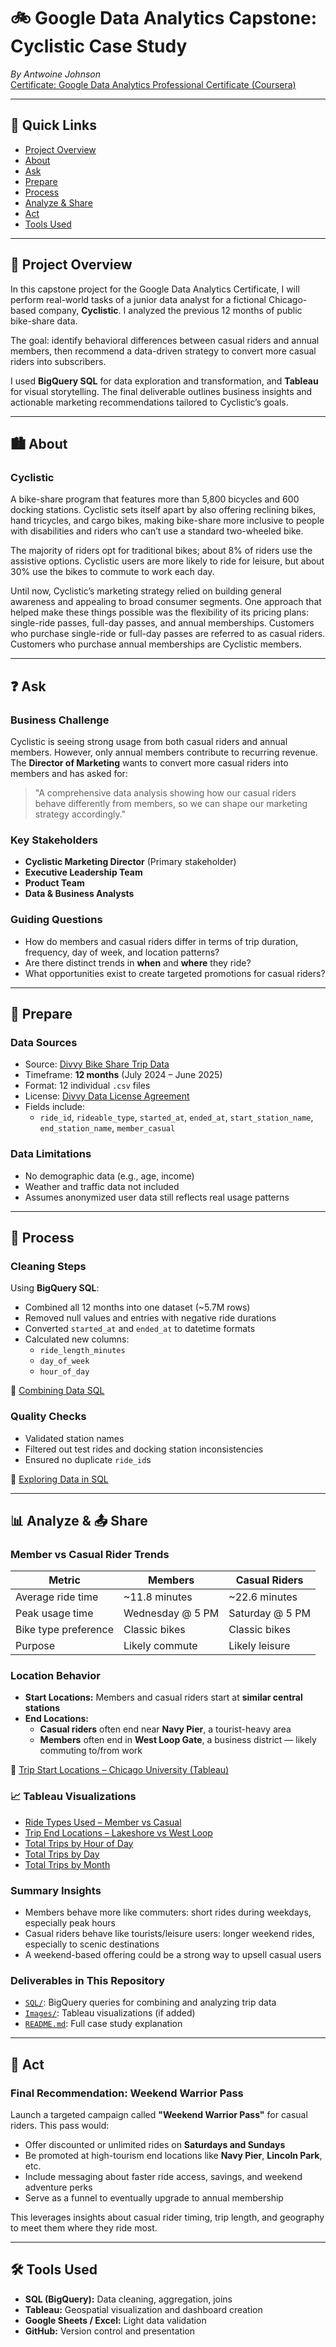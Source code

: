 # 🚲 Google Data Analytics Capstone: Cyclistic Case Study  
*By Antwoine Johnson*  
[Certificate: Google Data Analytics Professional Certificate (Coursera)](https://www.coursera.org/professional-certificates/google-data-analytics)

---

## 📌 Quick Links
- [Project Overview](#project-overview)
- [About](#about)
- [Ask](#ask)
- [Prepare](#prepare)
- [Process](#process)
- [Analyze & Share](#analyze--share)
- [Act](#act)
- [Tools Used](#tools-used) 

---

## 📖 Project Overview

In this capstone project for the Google Data Analytics Certificate, I will perform real-world tasks of a junior data analyst for a fictional Chicago-based company, **Cyclistic**. I analyzed the previous 12 months of public bike-share data.

The goal: identify behavioral differences between casual riders and annual members, then recommend a data-driven strategy to convert more casual riders into subscribers.

I used **BigQuery SQL** for data exploration and transformation, and **Tableau** for visual storytelling. The final deliverable outlines business insights and actionable marketing recommendations tailored to Cyclistic’s goals.

---

## 🏙️ About

### Cyclistic

A bike-share program that features more than 5,800 bicycles and 600 docking stations. Cyclistic sets itself apart by also offering reclining bikes, hand tricycles, and cargo bikes, making bike-share more inclusive to people with disabilities and riders who can’t use a standard two-wheeled bike.

The majority of riders opt for traditional bikes; about 8% of riders use the assistive options. Cyclistic users are more likely to ride for leisure, but about 30% use the bikes to commute to work each day.

Until now, Cyclistic’s marketing strategy relied on building general awareness and appealing to broad consumer segments. One approach that helped make these things possible was the flexibility of its pricing plans: single-ride passes, full-day passes, and annual memberships. Customers who purchase single-ride or full-day passes are referred to as casual riders. Customers who purchase annual memberships are Cyclistic members.

---

## ❓ Ask

### Business Challenge

Cyclistic is seeing strong usage from both casual riders and annual members. However, only annual members contribute to recurring revenue. The **Director of Marketing** wants to convert more casual riders into members and has asked for:

> "A comprehensive data analysis showing how our casual riders behave differently from members, so we can shape our marketing strategy accordingly."

### Key Stakeholders
- **Cyclistic Marketing Director** (Primary stakeholder)  
- **Executive Leadership Team**  
- **Product Team**  
- **Data & Business Analysts**

### Guiding Questions
- How do members and casual riders differ in terms of trip duration, frequency, day of week, and location patterns?  
- Are there distinct trends in **when** and **where** they ride?  
- What opportunities exist to create targeted promotions for casual riders?

---

## 📂 Prepare

### Data Sources

- Source: [Divvy Bike Share Trip Data](https://divvy-tripdata.s3.amazonaws.com/index.html)  
- Timeframe: **12 months** (July 2024 – June 2025)  
- Format: 12 individual `.csv` files  
- License: [Divvy Data License Agreement](https://divvybikes.com/data-license-agreement)  
- Fields include:  
  - `ride_id`, `rideable_type`, `started_at`, `ended_at`, `start_station_name`, `end_station_name`, `member_casual`

### Data Limitations

- No demographic data (e.g., age, income)  
- Weather and traffic data not included  
- Assumes anonymized user data still reflects real usage patterns

---

## 🧹 Process

### Cleaning Steps

Using **BigQuery SQL**:
- Combined all 12 months into one dataset (~5.7M rows)  
- Removed null values and entries with negative ride durations  
- Converted `started_at` and `ended_at` to datetime formats  
- Calculated new columns:  
  - `ride_length_minutes`  
  - `day_of_week`  
  - `hour_of_day`  

🔗 [Combining Data SQL](https://github.com/twonthedon/Google-Data-Analytics-Capstone-Cyclistic-Case-Study-/blob/f2cea5510054f2ef80783a7a7d8bfc3e458d237b/1.%20Combining%20Data)

### Quality Checks

- Validated station names  
- Filtered out test rides and docking station inconsistencies  
- Ensured no duplicate `ride_id`s  

🔗 [Exploring Data in SQL](https://github.com/twonthedon/Google-Data-Analytics-Capstone-Cyclistic-Case-Study-/blob/cb19b5fdec44c927bdacf3a8370594b09e733582/2.%20%20Exploring%20Data%20in%20SQL)

---

## 📊 Analyze & 📤 Share

### Member vs Casual Rider Trends

| Metric                | Members              | Casual Riders          |
|----------------------|----------------------|------------------------|
| Average ride time     | ~11.8 minutes         | ~22.6 minutes           |
| Peak usage time       | Wednesday @ 5 PM      | Saturday @ 5 PM         |
| Bike type preference  | Classic bikes         | Classic bikes           |
| Purpose               | Likely commute        | Likely leisure          |

### Location Behavior

- **Start Locations:** Members and casual riders start at **similar central stations**  
- **End Locations:**  
  - **Casual riders** often end near **Navy Pier**, a tourist-heavy area  
  - **Members** often end in **West Loop Gate**, a business district — likely commuting to/from work  

📍 [Trip Start Locations – Chicago University (Tableau)](https://public.tableau.com/views/TotalTripsfromStartStations/Sheet1?:language=en-US&:sid=&:redirect=auth&:display_count=n&:origin=viz_share_link)

### 📈 Tableau Visualizations

- [Ride Types Used – Member vs Casual](https://public.tableau.com/views/TotalRideTypesUsed/Sheet1?:language=en-US&:sid=&:redirect=auth&:display_count=n&:origin=viz_share_link)  
- [Trip End Locations – Lakeshore vs West Loop](https://public.tableau.com/views/TotalTripstoEndStations/Sheet1?:language=en-US&:sid=&:redirect=auth&:display_count=n&:origin=viz_share_link)  
- [Total Trips by Hour of Day](https://public.tableau.com/views/HourofDayTotals/Sheet1?:language=en-US&:sid=&:redirect=auth&:display_count=n&:origin=viz_share_link)  
- [Total Trips by Day](https://public.tableau.com/views/TotalTripsbyDay/Sheet1?:language=en-US&:sid=&:redirect=auth&:display_count=n&:origin=viz_share_link)  
- [Total Trips by Month](https://public.tableau.com/views/PerMonthtotals/Sheet1?:language=en-US&:sid=&:redirect=auth&:display_count=n&:origin=viz_share_link)  

### Summary Insights

- Members behave more like commuters: short rides during weekdays, especially peak hours  
- Casual riders behave like tourists/leisure users: longer weekend rides, especially to scenic destinations  
- A weekend-based offering could be a strong way to upsell casual users  

### Deliverables in This Repository

- [`SQL/`](./SQL): BigQuery queries for combining and analyzing trip data  
- [`Images/`](./Images): Tableau visualizations (if added)  
- [`README.md`](./README.md): Full case study explanation  

---

## 🚀 Act

### Final Recommendation: Weekend Warrior Pass

Launch a targeted campaign called **"Weekend Warrior Pass"** for casual riders. This pass would:

- Offer discounted or unlimited rides on **Saturdays and Sundays**  
- Be promoted at high-tourism end locations like **Navy Pier**, **Lincoln Park**, etc.  
- Include messaging about faster ride access, savings, and weekend adventure perks  
- Serve as a funnel to eventually upgrade to annual membership  

This leverages insights about casual rider timing, trip length, and geography to meet them where they ride most.

---

## 🛠️ Tools Used

- **SQL (BigQuery):** Data cleaning, aggregation, joins  
- **Tableau:** Geospatial visualization and dashboard creation  
- **Google Sheets / Excel:** Light data validation  
- **GitHub:** Version control and presentation  
